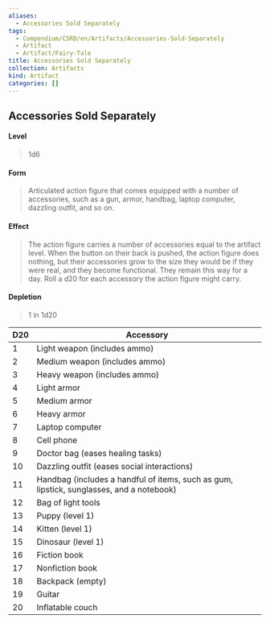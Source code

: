 ```yaml
---
aliases:
  - Accessories Sold Separately
tags:
  - Compendium/CSRD/en/Artifacts/Accessories-Sold-Separately
  - Artifact
  - Artifact/Fairy-Tale
title: Accessories Sold Separately
collection: Artifacts
kind: Artifact
categories: []
---
```

## Accessories Sold Separately  
#### Level 
>1d6 
#### Form 
>Articulated action figure that comes equipped with a number of accessories, such as a gun, armor, handbag, laptop computer, dazzling outfit, and so on. 
#### Effect 
>The action figure carries a number of accessories equal to the artifact level. When the button on their back is pushed, the action figure does nothing, but their accessories grow to the size they would be if they were real, and they become functional. They remain this way for a day. 
>Roll a d20 for each accessory the action figure might carry. 
#### Depletion 
>1 in 1d20

| D20 | Accessory                                                                                |
|-----|------------------------------------------------------------------------------------------|
| 1   | Light weapon (includes ammo)                                                             |
| 2   | Medium weapon (includes ammo)                                                            |
| 3   | Heavy weapon (includes ammo)                                                             |
| 4   | Light armor                                                                              |
| 5   | Medium armor                                                                             |
| 6   | Heavy armor                                                                              |
| 7   | Laptop computer                                                                          |
| 8   | Cell phone                                                                               |
| 9   | Doctor bag (eases healing tasks)                                                         |
| 10  | Dazzling outfit (eases social interactions)                                              |
| 11  | Handbag (includes a handful of items, such as gum, lipstick, sunglasses, and a notebook) |
| 12  | Bag of light tools                                                                       |
| 13  | Puppy (level 1)                                                                          |
| 14  | Kitten (level 1)                                                                         |
| 15  | Dinosaur (level 1)                                                                       |
| 16  | Fiction book                                                                             |
| 17  | Nonfiction book                                                                          |
| 18  | Backpack (empty)                                                                         |
| 19  | Guitar                                                                                   |
| 20  | Inflatable couch                                                                         |
